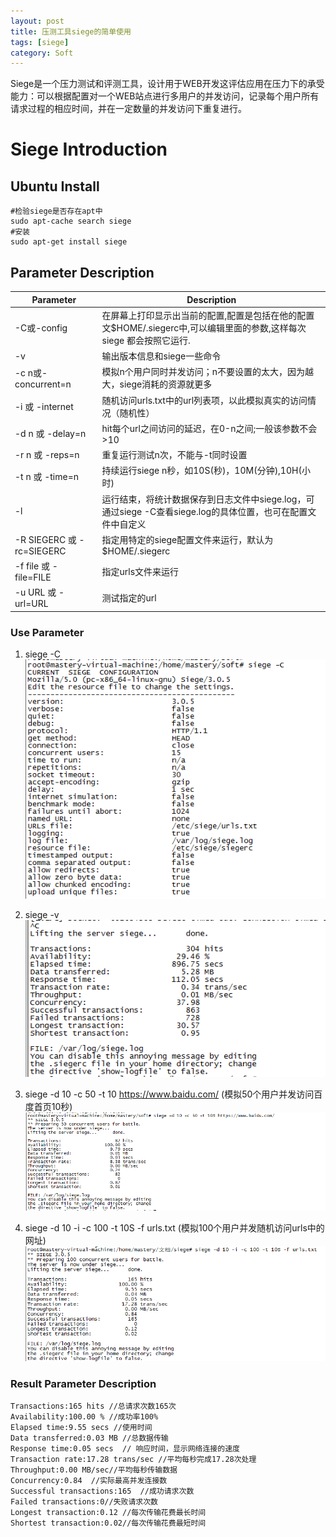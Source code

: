 ```yaml
---
layout: post
title: 压测工具siege的简单使用
tags: [siege]
category: Soft
---
```


Siege是一个压力测试和评测工具，设计用于WEB开发这评估应用在压力下的承受能力：可以根据配置对一个WEB站点进行多用户的并发访问，记录每个用户所有请求过程的相应时间，并在一定数量的并发访问下重复进行。

<!--more-->

# Siege Introduction #


## Ubuntu Install ##

    #检验siege是否存在apt中 
    sudo apt-cache search siege
    #安装
    sudo apt-get install siege


## Parameter Description ##

| Parameter   | Description
| ----------  | -----------
| -C或-config | 在屏幕上打印显示出当前的配置,配置是包括在他的配置文$HOME/.siegerc中,可以编辑里面的参数,这样每次siege 都会按照它运行. 
| -v  | 输出版本信息和siege一些命令
| -c n或-concurrent=n | 模拟n个用户同时并发访问；n不要设置的太大，因为越大，siege消耗的资源就更多
| -i 或 -internet | 随机访问urls.txt中的url列表项，以此模拟真实的访问情况（随机性）
| -d n 或 -delay=n | hit每个url之间访问的延迟，在0-n之间;一般该参数不会>10
| -r n 或 -reps=n | 重复运行测试n次，不能与-t同时设置
| -t n 或 -time=n | 持续运行siege n秒，如10S(秒)，10M(分钟),10H(小时)
| -l | 运行结束，将统计数据保存到日志文件中siege.log，可通过siege -C查看siege.log的具体位置，也可在配置文件中自定义
| -R SIEGERC 或 -rc=SIEGERC | 指定用特定的siege配置文件来运行，默认为$HOME/.siegerc
| -f file 或 -file=FILE | 指定urls文件来运行
| -u URL 或 -url=URL | 测试指定的url

### Use Parameter ##
1. siege -C
![siege -C](/images/siege/siege_c.png)

2. siege -v
![siege -v](/images/siege/siege_v.png)

3. siege -d 10 -c 50 -t 10 https://www.baidu.com/ (模拟50个用户并发访问百度首页10秒)
![结果3](/images/siege/siege_url.png)

4.  siege -d 10 -i -c 100 -t 10S -f urls.txt (模拟100个用户并发随机访问urls中的网址)
![结果4](/images/siege/siege_file.png)

### Result Parameter Description ##

	Transactions:165 hits //总请求次数165次
	Availability:100.00 % //成功率100%
	Elapsed time:9.55 secs //使用时间
	Data transferred:0.03 MB //总数据传输
	Response time:0.05 secs  // 响应时间，显示网络连接的速度
	Transaction rate:17.28 trans/sec //平均每秒完成17.28次处理
	Throughput:0.00 MB/sec//平均每秒传输数据
	Concurrency:0.84  //实际最高并发连接数
	Successful transactions:165  //成功请求次数
	Failed transactions:0//失败请求次数
	Longest transaction:0.12 //每次传输花费最长时间
	Shortest transaction:0.02//每次传输花费最短时间

